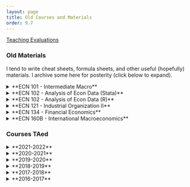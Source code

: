 ```yaml
---
layout: page
title: Old Courses and Materials
order: 9.7
---
```



[Teaching Evaluations](evals.pdf)


### Old Materials

I tend to write cheat sheets, formula sheets, and other useful (hopefully)
materials. I archive some here for posterity (click below to expand).


<details markdown=1><summary markdown="span">**ECN 101 - Intermediate Macro**</summary>
  - [Solow Growth Model](materials/ecn101/solow.pdf)
</details>


<details markdown=1><summary markdown="span">**ECN 102 - Analysis of Econ Data (Stata)**</summary>
 - [Stata Sheet 01](materials/ecn102/stata-01.pdf)
 - [Stata Sheet 02](materials/ecn102/stata-02.pdf)
 - [Stata Sheet 03](materials/ecn102/stata-03.pdf)
 - [Central Limit Theorem](materials/ecn102/CLT.pdf)
 - [Confidence Intervals and Testing](materials/ecn102/CI_htest_pvalue.pdf)
 - [Simple Regression](materials/ecn102/simpleregressions.pdf)
 - [Log Functional Forms](materials/ecn102/logfunctionalforms.pdf)
 - [Multiple Regression](materials/ecn102/multipleregression.pdf)
 - [Marginal Effects](materials/ecn102/marginaleffects.pdf)
 - [F-test](materials/ecn102/ftest.pdf)
</details>


<details markdown=1><summary markdown="span">**ECN 102 - Analysis of Econ Data (R)**</summary>
 - [R Sheet 01](materials/ecn102/Rsheet-01.pdf)
 - [R Sheet 02](materials/ecn102/Rsheet-02.pdf)
 - [R Sheet 03](materials/ecn102/Rsheet-03.pdf)
 - [R Sheet 04](materials/ecn102/Rsheet-04.pdf)
 - [R Sheet 05](materials/ecn102/Rsheet-05.pdf)
 - [Central Limit Theorem](materials/ecn102/R-CLT.pdf)
 - [Confidence Intervals and Testing](materials/ecn102/CI_htest_pvalue.pdf)
 - [Simple Regression](materials/ecn102/R-simpleregressions.pdf)
 - [Log Functional Forms](materials/ecn102/R-logfunctionalforms.pdf)
 - [Multiple Regression](materials/ecn102/R-multipleregressions.pdf)
 - [F-tests](materials/ecn102/R-ftest.pdf)
 - [OLS Assumption Tests](materials/ecn102/R-OLStests.pdf)
 - [cats.csv](materials/ecn102/cats.csv)
 - [wages.csv](materials/ecn102/wages.csv)
 - [hcle.csv](materials/ecn102/hcle.csv)
 - [sleep.csv](materials/ecn102/sleep.csv)

When using interactive scripts, press *Shift + Enter* to proceed step-by-step; or
click on *Runtime -> Run all* to run the entire script. It will give a warning but I
can assure you that my R script will not steal your credit card information.
 - [Basic Graphics](https://colab.research.google.com/drive/1TkTdZ4FAGHhuL8acM3uNGhHQ95kvbd7e?usp=sharing)
 - [Two-Sample Tests](https://colab.research.google.com/drive/1p8SiTIS6PCAFTn7h3Rrz63b4Q2fguW1J?usp=sharing)
 - [Correlation and Simple Regression](https://colab.research.google.com/drive/1UOofb_0qcgF68enCL2bYtN7U3zfZbqPy?usp=sharing)
 - [Multiple Regression](https://colab.research.google.com/drive/105kjMxIhP0B-le4pDYBKfTIP43ByTxYN?usp=sharing)
 - [Joint Testing](https://colab.research.google.com/drive/17niELnclHU6QLx8c58KLpcOy5Ks9WWWM?usp=sharing)
 - [OLS Testing](https://colab.research.google.com/drive/1vglGVMTmW_FBXBvS_HAdulacAZVpsAYW?usp=sharing)
</details>


<details markdown=1><summary markdown="span">**ECN 121 - Industrial Organization II**</summary>
 - [Spatial Competition](materials/ecn121/week02-ans.pdf)
 - [Price Discrimination, Nash Equilibria](materials/ecn121/week03-ans.pdf)
 - [Collusion, Limit Pricing](materials/ecn121/week04-ans.pdf)
 - [Cartels](materials/ecn121/week05-ans.pdf)
 - [Horizontal Mergers and Welfare](materials/ecn121/week06-ans.pdf)
 - [Vertical Mergers, Natural Monopoly](materials/ecn121/week07-ans.pdf)
 - [Ramsey Pricing, Two-Part Tariff](materials/ecn121/week08-ans.pdf)
 - [Permits and Lotteries, Externalities](materials/ecn121/week10-ans.pdf)
 - [International Trade, Economic Theory of Regulation](materials/ecn121/week11-ans.pdf)
</details>


<details markdown=1><summary markdown="span">**ECN 134 - Financial Economics**</summary>
 - [Present Value](materials/ecn134/presentvalue.pdf)
 - [Rate of Return](materials/ecn134/rateofreturn.pdf)
 - [Awkward Finance Jargon](materials/ecn134/optionsjargon.pdf)
 - [Put-Call Parity and Portfolio Choice](materials/ecn134/putcallchoice.pdf)
 - [Market Beta and CAPM](materials/ecn134/capm.pdf)
 - [Modigliani-Miller Theorem](materials/ecn134/mm.pdf)
</details>


<details markdown=1><summary markdown="span">**ECN 160B - International Macroeconomics**</summary>
 - [Warmup](materials/ecn160B/week01-ans.pdf)
 - [Exchange Rates, Parity Conditions](materials/ecn160B/week02-ans.pdf)
 - [LOOP and PPP](materials/ecn160B/week03-ans.pdf)
 - [Long-Run Exchange Rate Theory](materials/ecn160B/week04-ans.pdf)
 - [Open Economy National Accounting](materials/ecn160B/week05-ans.pdf)
 - [External Wealth, Consumption Smoothing](materials/ecn160B/week06-ans.pdf)
 - [Investment and Balance of Payments](materials/ecn160B/week07-ans.pdf)
 - [IS-LM-FX Shocks](materials/ecn160B/week08-ans.pdf)
 - [Costs of Fixing versus Floating](materials/ecn160B/week09-ans.pdf)
 - [Foreign Reserves and Speculative Attacks](materials/ecn160B/week10-ans.pdf)
 - [Self-Confirming Equilibria](materials/ecn160B/week11-ans.pdf)
</details>


### Courses TAed

<details markdown=1><summary markdown="span">**2021-2022**</summary>
  - [ECN 103 - Uncertainty & Information (Winter 2022)](/courses/old/2022W_ECN103/)
  - [ECN 121B - Industrial Organization (Fall 2021)](/courses/old/2021F_ECN121B/)
</details>


<details markdown=1><summary markdown="span">**2020-2021**</summary>
  - [ECN 103 - Uncertainty & Information (Spring 2021)](/courses/old/2021Sp_ECN103/)
  - [ECN 106 - Decision Making (Winter 2021)](/courses/old/2021W_ECN106/)
  - [ECN 121B - Industrial Organization (Fall 2020)](/courses/old/2020F_ECN121B/)
</details>


<details markdown=1><summary markdown="span">**2019-2020**</summary>
  - [ECN 102 - Analysis of Econ Data (Summer 2020)](/courses/old/2020Su_ECN102/)
  - [ECN 102 - Analysis of Econ Data (Spring 2020)](/courses/old/2020Sp_ECN102/)
  - [ECN 160B - International Macro (Winter 2020)](/courses/old/2020W_ECN160B/)
  - [ECN 1B - Principles of Macro (Fall 2019)](/courses/old/2019F_ECN1B/)
</details>


<details markdown=1><summary markdown="span">**2018-2019**</summary>
  - [ECN 1B - Principles of Macro (Summer 2019)](/courses/old/2019Su_ECN1B/)
  - [ECN 102 - Analysis of Econ Data (Spring 2019)](/courses/old/2019Sp_ECN102/)
  - [ECN 122 - Game Theory (Winter 2019)](/courses/old/2019W_ECN122/)
  - [ECN 102 - Analysis of Econ Data (Fall 2018)](/courses/old/2018F_ECN102/)
</details>


<details markdown=1><summary markdown="span">**2017-2018**</summary>
  - [ECN 1B - Principles of Macro (Summer 2018)](/courses/old/2018Su_ECN1B/)
  - [ECN 134 - Financial Economics (Spring 2018)](/courses/old/2018Sp_ECN134/)
  - [ECN 102 - Analysis of Econ Data (Winter 2018)](/courses/old/2018W_ECN102/)
  - [ECN 1B - Principles of Macro (Fall 2017)](/courses/old/2017F_ECN1B/)
</details>

<details markdown=1><summary markdown="span">**2016-2017**</summary>
  - [ECN 1B - Principles of Macro (Summer 2017)](/courses/old/2017Su_ECN1B/)
  - [ECN 1B - Principles of Macro (Spring 2017)](/courses/old/2017Sp_ECN1B/)
  - [ECN 1B - Principles of Macro (Winter 2017)](/courses/old/2017W_ECN1B/)
  - [ECN 101B - Intermediate Macro (Fall 2016)](/courses/old/2016F_ECN101/)
</details>
